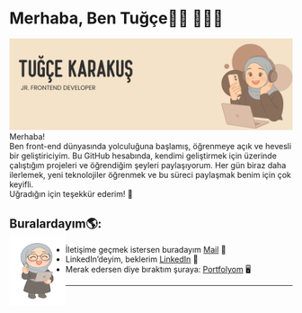 <h1 id="hi-im-tugce-">Merhaba, Ben Tuğçe👋🏻 👩🏻‍💻</h1>
<img src="images/tugce-karakus-banner.png" alt="banner that says Tuğçe KArakuş -  jr. frontend developer">
Merhaba!<br>
Ben front-end dünyasında yolculuğuna başlamış, öğrenmeye açık ve hevesli bir geliştiriciyim. Bu GitHub hesabında, kendimi geliştirmek için üzerinde çalıştığım projeleri ve öğrendiğim şeyleri paylaşıyorum. Her gün biraz daha ilerlemek, yeni teknolojiler öğrenmek ve bu süreci paylaşmak benim için çok keyifli.<br>
Uğradığın için teşekkür ederim! 🌱

<h2 id="find-me">Buralardayım🌎: <br><img align="left" width="100" height="125" src="images/tugce-karakus-icon.png"></a></h2>
<ul>
<li>İletişime geçmek istersen buradayım   <a href="mailto:tugcekarakus0038@gmail.com">Mail</a> 📩</li>
<li>LinkedIn’deyim, beklerim  <a href="https://www.linkedin.com/in/monicampowell/">LinkedIn</a> 💼</li>
<li> Merak edersen diye bıraktım şuraya:    <a href="tugcekarakus.com">Portfolyom</a> 🖥️</li>
</ul>
<hr>

